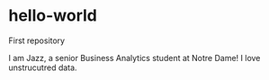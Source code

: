 # hello-world
First repository

I am Jazz, a senior Business Analytics student at Notre Dame!
I love unstrucutred data.
